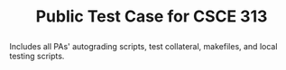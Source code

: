 # <p align="center">Public Test Case for CSCE 313<p>

Includes all PAs' autograding scripts, test collateral, makefiles, and local testing scripts.
